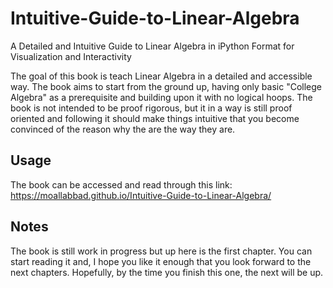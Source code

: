 # Intuitive-Guide-to-Linear-Algebra
A Detailed and Intuitive Guide to Linear Algebra in iPython Format for Visualization and Interactivity

The goal of this book is teach Linear Algebra in a detailed and accessible way. The book aims to start from the ground up, having only basic "College Algebra" as a prerequisite and building upon it with no logical hoops. The book is not intended to be proof rigorous, but it in a way is still proof oriented and following it should make things intuitive that you become convinced of the reason why the are the way they are.

## Usage
The book can be accessed and read through this link:
https://moallabbad.github.io/Intuitive-Guide-to-Linear-Algebra/

## Notes
The book is still work in progress but up here is the first chapter. You can start reading it and, I hope you like it enough that you look forward to the next chapters. Hopefully, by the time you finish this one, the next will be up.
